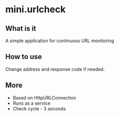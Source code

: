 # mini.urlcheck

## What is it

A simple application for continuous URL monitoring


## How to use

Change address and response code if needed.

## More

- Based on HttpURLConnection
- Runs as a service
- Check cycle - 3 seconds
